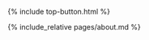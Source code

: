 {% include top-button.html %}

<style>
li span {
  float: right;
  padding-left: 1em;
}
li a {font-weight: 300;}
body {-webkit-font-smoothing: subpixel-antialiased;} /* consistent font across browsers */
</style>

{% include_relative pages/about.md %}
